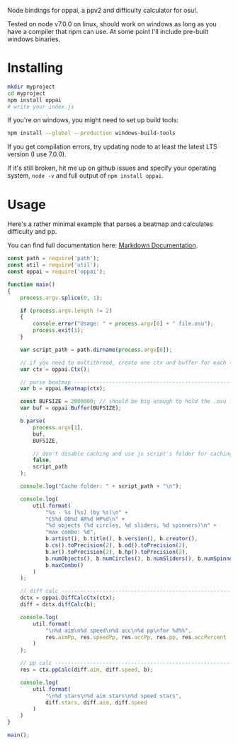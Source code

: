 Node bindings for oppai, a ppv2 and difficulty calculator for osu!.

Tested on node v7.0.0 on linux, should work on windows as long as you have a
compiler that npm can use. At some point I'll include pre-built windows
binaries.

# Installing
```bash
mkdir myproject
cd myproject
npm install oppai
# write your index.js
```

If you're on windows, you might need to set up build tools:

```bash
npm install --global --production windows-build-tools
```

If you get compilation errors, try updating node to at least the latest LTS
version (I use 7.0.0).

If it's still broken, hit me up on github issues and specify your operating
system, ```node -v``` and full output of ```npm install oppai```.

# Usage
Here's a rather minimal example that parses a beatmap and calculates difficulty
and pp.

You can find full documentation here:
[Markdown Documentation](https://github.com/Francesco149/oppai/blob/master/node-oppai/docs/README.md).

```javascript
const path = require('path');
const util = require('util');
const oppai = require('oppai');

function main()
{
    process.argv.splice(0, 1);

    if (process.argv.length != 2)
    {
        console.error("Usage: " + process.argv[0] + " file.osu");
        process.exit(1);
    }

    var script_path = path.dirname(process.argv[0]);

    // if you need to multithread, create one ctx and buffer for each thread
    var ctx = oppai.Ctx();

    // parse beatmap -----------------------------------------------------------
    var b = oppai.Beatmap(ctx);

    const BUFSIZE = 2000000; // should be big enough to hold the .osu file
    var buf = oppai.Buffer(BUFSIZE);

    b.parse(
        process.argv[1],
        buf,
        BUFSIZE,

        // don't disable caching and use js script's folder for caching
        false,
        script_path
    );

    console.log("Cache folder: " + script_path + "\n");

    console.log(
        util.format(
            "%s - %s [%s] (by %s)\n" +
            "CS%d OD%d AR%d HP%d\n" +
            "%d objects (%d circles, %d sliders, %d spinners)\n" +
            "max combo: %d",
            b.artist(), b.title(), b.version(), b.creator(),
            b.cs().toPrecision(2), b.od().toPrecision(2),
            b.ar().toPrecision(2), b.hp().toPrecision(2),
            b.numObjects(), b.numCircles(), b.numSliders(), b.numSpinners(),
            b.maxCombo()
        )
    );

    // diff calc ---------------------------------------------------------------
    dctx = oppai.DiffCalcCtx(ctx);
    diff = dctx.diffCalc(b);

    console.log(
        util.format(
            "\n%d aim\n%d speed\n%d acc\n%d pp\nfor %d%%",
            res.aimPp, res.speedPp, res.accPp, res.pp, res.accPercent
        )
    );

    // pp calc -----------------------------------------------------------------
    res = ctx.ppCalc(diff.aim, diff.speed, b);

    console.log(
        util.format(
            "\n%d stars\n%d aim stars\n%d speed stars",
            diff.stars, diff.aim, diff.speed
        )
    )
}

main();
```
